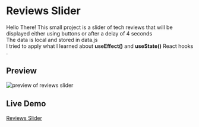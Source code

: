 # Reviews Slider 
Hello There!
This small project is a slider of tech reviews that will be displayed either using buttons or after a delay of 4 seconds  
The data is local and stored in data.js  
I tried to apply what I learned about **useEffect()** and **useState()** React hooks .
## Preview  
![preview of reviews slider]()  
## Live Demo  
[Reviews Slider](https://fedilayoub.github.io/reviews-slider)
